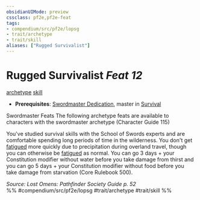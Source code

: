 ```yaml
---
obsidianUIMode: preview
cssclass: pf2e,pf2e-feat
tags:
- compendium/src/pf2e/lopsg
- trait/archetype
- trait/skill
aliases: ["Rugged Survivalist"]
---
```

# Rugged Survivalist  *Feat 12*  
[archetype](rules/traits/archetype.md)  [skill](rules/traits/skill.md)  

- **Prerequisites**: [Swordmaster Dedication](compendium/feats/swordmaster-dedication-locg.md), master in [Survival](compendium/skills.md#Survival)

Swordmaster Feats The following archetype feats are available to characters with the swordmaster archetype (Character Guide 115)

You've studied survival skills with the School of Swords experts and are comfortable spending long periods of time in the wilderness. You don't get [fatigued](rules/conditions.md#Fatigued) more quickly due to precipitation during overland travel, though you can otherwise be [fatigued](rules/conditions.md#Fatigued) as normal. You can go 3 days + your Constitution modifier without water before you take damage from thirst and you can go 5 days + your Constitution modifier without food before you take damage from starvation (Core Rulebook 500).

*Source: Lost Omens: Pathfinder Society Guide p. 52*  
%% #compendium/src/pf2e/lopsg #trait/archetype #trait/skill %%